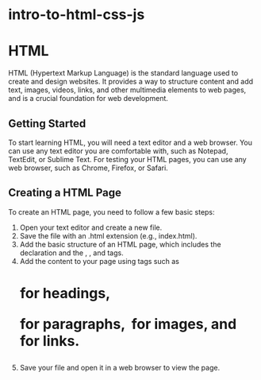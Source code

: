 # intro-to-html-css-js

# HTML
HTML (Hypertext Markup Language) is the standard language used to create and design websites. It provides a way to structure content and add text, images, videos, links, and other multimedia elements to web pages, and is a crucial foundation for web development.

## Getting Started
To start learning HTML, you will need a text editor and a web browser. You can use any text editor you are comfortable with, such as Notepad, TextEdit, or Sublime Text. For testing your HTML pages, you can use any web browser, such as Chrome, Firefox, or Safari.

## Creating a HTML Page
To create an HTML page, you need to follow a few basic steps:

1. Open your text editor and create a new file.
2. Save the file with an .html extension (e.g., index.html).
3. Add the basic structure of an HTML page, which includes the <!DOCTYPE html> declaration and the <html>, <head>, and <body> tags.
4. Add the content to your page using tags such as <h1> for headings, <p> for paragraphs, <img> for images, and <a> for links.
5. Save your file and open it in a web browser to view the page.
